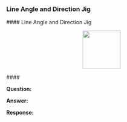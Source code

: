 <head>
<meta http-equiv="Content-Type" content="text/html; charset=utf-8">
<link rel="stylesheet" type="text/css" href="bc.css">
<script src="https://cdn.rawgit.com/google/code-prettify/master/loader/run_prettify.js" type="text/javascript"></script>
</head>

<!---

  
twitter:

 the #RevitAPI @AutodeskForge @AutodeskRevit #bim #DynamoBim #ForgeDevCon 

&ndash; ...

linkedin:


#bim #DynamoBim #ForgeDevCon #Revit #API #IFC #SDK #AI #VisualStudio #Autodesk #AEC #adsk

the [Revit API discussion forum](http://forums.autodesk.com/t5/revit-api-forum/bd-p/160) thread

<center>
<img src="img/" alt="" title="" width="600"/>
<p style="font-size: 80%; font-style:italic"></p>
</center>

-->

### Line Angle and Direction Jig




####<a name="2"></a> Line Angle and Direction Jig




<center>
<img src="img/" alt="" title="" width="100"/> <!-- 900 -->
</center>


####<a name="3"></a> 


**Question:** 

**Answer:** 

**Response:** 


<pre class="code">


</pre>



